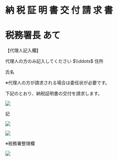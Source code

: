 # 納 税 証 明 書 交 付 請 求 書

# 税務署長 あて

【代理人記入欄】

代理人の方のみ記入してください $\\ddots$ 住所

氏名

※代理人の方が請求される場合は委任状が必要です。

下記のとおり、納税証明書の交付を請求します。

![](https://www.nta.go.jp/tmp/ca2b37d8-db38-418a-874f-895d802d895e/images/223be95f51b0048e335e22f96b84d8b9c63284edf5740824f8775f4158a5170a.jpg)

記

![](https://www.nta.go.jp/tmp/ca2b37d8-db38-418a-874f-895d802d895e/images/e99aeff5a5d5f65e3a5e8e1bcc18a387ae5e6ad1c040e6141c0803a5727366a8.jpg)

![](https://www.nta.go.jp/tmp/ca2b37d8-db38-418a-874f-895d802d895e/images/656bf7a2651bd0775e272d215be0e1d2d059a545651e001579d25de5f4b4bbf4.jpg)

※税務署整理欄

![](https://www.nta.go.jp/tmp/ca2b37d8-db38-418a-874f-895d802d895e/images/9d00250934e2fe2ebd985ed2723ffbe95313d407173684f6d283b62b1612786f.jpg)